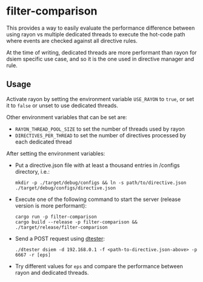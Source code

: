 # filter-comparison

This provides a way to easily evaluate the performance difference between using rayon vs multiple dedicated threads to execute the hot-code path where events are checked against all directive rules.

At the time of writing, dedicated threads are more performant than rayon for dsiem specific use case, and so it is the one used in directive manager and rule.

## Usage

Activate rayon by setting the environment variable `USE_RAYON` to `true`, or set it to `false` or unset to use dedicated threads.

Other environment variables that can be set are:
- `RAYON_THREAD_POOL_SIZE` to set the number of threads used by rayon
- `DIRECTIVES_PER_THREAD` to set the number of directives processed by each dedicated thread

After setting the environment variables:

- Put a directive.json file with at least a thousand entries in /configs directory, i.e.:
  
  ```shell
  mkdir -p ./target/debug/configs && ln -s path/to/directive.json ./target/debug/configs/directive.json
  ```

- Execute one of the following command to start the server (release version is more performant):

  ```shell
  cargo run -p filter-comparison
  cargo build --release -p filter-comparison && ./target/release/filter-comparison
  ```

- Send a POST request using [dtester](https://github.com/defenxor/dsiem/tree/master/cmd/dtester):

  ```shell
  ./dtester dsiem -d 192.168.0.1 -f <path-to-directive.json-above> -p 6667 -r [eps]
  ```

- Try different values for `eps` and compare the performance between rayon and dedicated threads.
